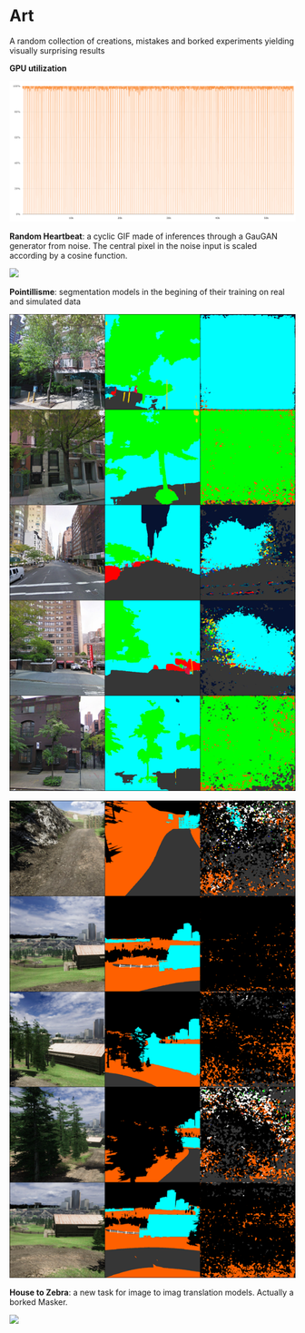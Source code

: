 # Art
A random collection of creations, mistakes and borked experiments yielding visually surprising results

**GPU utilization**

![](https://github.com/cc-ai/art/blob/main/2020-10-27%20at%2017.09.png?raw=true)

**Random Heartbeat**: a cyclic GIF made of inferences through a GauGAN generator from noise. The central pixel in the noise input is scaled according by a cosine function.

![](https://github.com/cc-ai/art/blob/main/heartbeat_100_50_225401636.gif?raw=true)

**Pointillisme**: segmentation models in the begining of their training on real and simulated data

![](https://github.com/cc-ai/art/blob/main/real-pointillism.png?raw=true)

![](https://github.com/cc-ai/art/blob/main/sim-pointillism.png?raw=true)

**House to Zebra**: a new task for image to imag translation models. Actually a borked Masker.

![](https://github.com/cc-ai/art/blob/main/zebromnigan.png)
